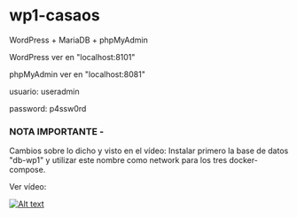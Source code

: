 # wp1-casaos

WordPress + MariaDB + phpMyAdmin

WordPress ver en "localhost:8101"

phpMyAdmin ver en "localhost:8081"

usuario: useradmin

password: p4ssw0rd

### NOTA IMPORTANTE - 

Cambios sobre lo dicho y visto en el vídeo: Instalar primero la base de datos "db-wp1" y utilizar este nombre como network para los tres docker-compose.


Ver vídeo:

[![Alt text](https://img.youtube.com/vi/bncLPxOW-b0/0.jpg)](https://www.youtube.com/watch?v=bncLPxOW-b0)

